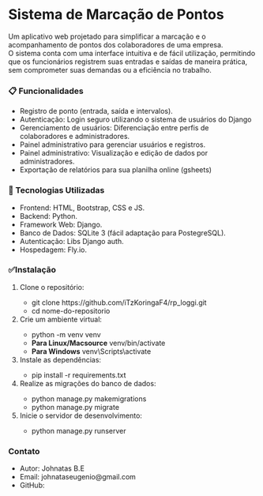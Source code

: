 <h1>Sistema de Marcação de Pontos</h1>

Um aplicativo web projetado para simplificar a marcação e o acompanhamento de pontos dos colaboradores de uma empresa.  
O sistema conta com uma interface intuitiva e de fácil utilização, permitindo que os funcionários registrem suas entradas e saídas de maneira prática,  
sem comprometer suas demandas ou a eficiência no trabalho.

<h3>📋 Funcionalidades</h3>
<ul>
<li>Registro de ponto (entrada, saída e intervalos).</li>
<li>Autenticação: Login seguro utilizando o sistema de usuários do Django</li>
<li>Gerenciamento de usuários: Diferenciação entre perfis de colaboradores e administradores.</li>
<li>Painel administrativo para gerenciar usuários e registros.</li>
<li>Painel administrativo: Visualização e edição de dados por administradores.</li>
<li>Exportação de relatórios para sua planilha online (gsheets)</li>
</ul>
<h3>🚀 Tecnologias Utilizadas</h3>
<ul>
<li>Frontend: HTML, Bootstrap, CSS e JS.</li>
<li>Backend: Python.</li>
<li>Framework Web: Django.</li>
<li>Banco de Dados: SQLite 3 (fácil adaptação para PostegreSQL).</li>
<li>Autenticação: Libs Django auth.</li>
<li>Hospedagem: Fly.io.</li>
</ul>
<h3>✅Instalação</h3>
<ol>
	<li>Clone o repositório:</li>
	<ul>
		<li>git clone https://github.com/iTzKoringaF4/rp_loggi.git</li>
		<li>cd nome-do-repositorio</li>
	</ul>
	<li>Crie um ambiente virtual:</li>
 <ul>
		<li>python -m venv venv<br>
		<li><b>Para Linux/Macsource</b> venv/bin/activate</li>
		<li><b>Para Windows</b> venv\Scripts\activate</li>
 </ul>
		<li>Instale as dependências:</li>
	<ul>
		<li>pip install -r requirements.txt</li>
	</ul>
	<li>Realize as migrações do banco de dados:</li>
	<ul>
		<li>python manage.py makemigrations</li>
		<li>python manage.py migrate</li>
 </ul>
	<li>Inicie o servidor de desenvolvimento:</li>
	<ul>
		<li>python manage.py runserver</li>
	</ul>
</ol>
<h3>Contato</h3>
<ul>
<li>Autor: Johnatas B.E</li>
<li>Email: johnataseugenio@gmail.com</li>
<li>GitHub: </li>
</ul>

